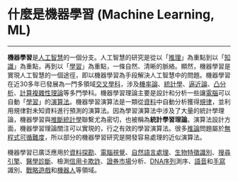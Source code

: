 # 什麼是機器學習 \(Machine Learning, ML\)

---

**機器學習**是[人工智慧](https://zh.wikipedia.org/wiki/%E4%BA%BA%E5%B7%A5%E6%99%BA%E8%83%BD)的一個分支。人工智慧的研究是從以「[推理](https://zh.wikipedia.org/wiki/%E6%8E%A8%E7%90%86)」為重點到以「[知識](https://zh.wikipedia.org/wiki/%E7%9F%A5%E8%AF%86)」為重點，再到以「[學習](https://zh.wikipedia.org/wiki/%E5%AD%A6%E4%B9%A0)」為重點，一條自然、清晰的脈絡。顯然，機器學習是實現人工智慧的一個途徑，即以機器學習為手段解決人工智慧中的問題。機器學習在近30多年已發展為一門多領域[交叉學科](https://zh.wikipedia.org/wiki/%E4%BA%A4%E5%8F%89%E5%AD%A6%E7%A7%91)，涉及[機率論](https://zh.wikipedia.org/wiki/%E6%A6%82%E7%8E%87%E8%AE%BA)、[統計學](https://zh.wikipedia.org/wiki/%E7%BB%9F%E8%AE%A1%E5%AD%A6)、[逼近論](https://zh.wikipedia.org/wiki/%E9%80%BC%E8%BF%91%E8%AE%BA)、[凸分析](https://zh.wikipedia.org/w/index.php?title=%E5%87%B8%E5%88%86%E6%9E%90&action=edit&redlink=1)、[計算複雜性理論](https://zh.wikipedia.org/wiki/%E8%AE%A1%E7%AE%97%E5%A4%8D%E6%9D%82%E6%80%A7%E7%90%86%E8%AE%BA)等多門學科。機器學習理論主要是設計和分析一些讓[電腦](https://zh.wikipedia.org/wiki/%E8%AE%A1%E7%AE%97%E6%9C%BA)可以自動「[學習](https://zh.wikipedia.org/wiki/%E5%AD%A6%E4%B9%A0)」的[演算法](https://zh.wikipedia.org/wiki/%E7%AE%97%E6%B3%95)。機器學習演算法是一類從[資料](https://zh.wikipedia.org/wiki/%E6%95%B0%E6%8D%AE)中自動分析獲得[規律](https://zh.wikipedia.org/wiki/%E8%A7%84%E5%BE%8B)，並利用規律對未知資料進行預測的演算法。因為學習演算法中涉及了大量的統計學理論，機器學習與[推斷統計學](https://zh.wikipedia.org/wiki/%E6%8E%A8%E6%96%AD%E7%BB%9F%E8%AE%A1%E5%AD%A6)聯繫尤為密切，也被稱為**統計學習理論**。演算法設計方面，機器學習理論關注可以實現的，行之有效的學習演算法。很多[推論](https://zh.wikipedia.org/wiki/%E6%8E%A8%E8%AE%BA)問題屬於[無程式可循難度](https://zh.wikipedia.org/w/index.php?title=%E6%97%A0%E7%A8%8B%E5%BA%8F%E5%8F%AF%E5%BE%AA%E9%9A%BE%E5%BA%A6&action=edit&redlink=1)，所以部分的機器學習研究是開發容易處理的近似演算法。

機器學習已廣泛應用於[資料探勘](https://zh.wikipedia.org/wiki/%E6%95%B0%E6%8D%AE%E6%8C%96%E6%8E%98)、[電腦視覺](https://zh.wikipedia.org/wiki/%E8%AE%A1%E7%AE%97%E6%9C%BA%E8%A7%86%E8%A7%89)、[自然語言處理](https://zh.wikipedia.org/wiki/%E8%87%AA%E7%84%B6%E8%AF%AD%E8%A8%80%E5%A4%84%E7%90%86)、[生物特徵識別](https://zh.wikipedia.org/wiki/%E7%94%9F%E7%89%A9%E7%89%B9%E5%BE%81%E8%AF%86%E5%88%AB)、[搜尋引擎](https://zh.wikipedia.org/wiki/%E6%90%9C%E7%B4%A2%E5%BC%95%E6%93%8E)、[醫學診斷](https://zh.wikipedia.org/wiki/%E8%AF%8A%E6%96%AD)、檢測[信用卡欺詐](https://zh.wikipedia.org/w/index.php?title=%E4%BF%A1%E7%94%A8%E5%8D%A1%E6%AC%BA%E8%AF%88&action=edit&redlink=1)、[證券市場](https://zh.wikipedia.org/wiki/%E8%AD%89%E5%88%B8%E5%B8%82%E5%A0%B4)分析、[DNA序列](https://zh.wikipedia.org/wiki/DNA%E5%BA%8F%E5%88%97)測序、[語音](https://zh.wikipedia.org/wiki/%E8%AF%AD%E9%9F%B3%E8%AF%86%E5%88%AB)和[手寫](https://zh.wikipedia.org/wiki/%E6%89%8B%E5%86%99%E8%AF%86%E5%88%AB)識別、[戰略遊戲](https://zh.wikipedia.org/wiki/%E6%88%98%E7%95%A5%E6%B8%B8%E6%88%8F)和[機器人](https://zh.wikipedia.org/wiki/%E6%9C%BA%E5%99%A8%E4%BA%BA)等領域。

